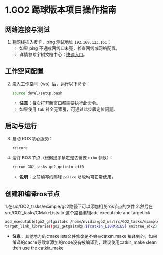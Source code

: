 # 1.GO2 踢球版本项目操作指南

## 网络连接与测试
1. 将网线插入板卡，ping 测试地址 `192.168.123.161`：
   - 如果 ping 不通或网线口未亮，检查网线或网络配置。
   - 详情参考宇树文档中心：[快速入门](https://support.unitree.com/home/zh/developer/Quick_start)。

## 工作空间配置
2. 进入工作空间（ws）后，运行以下命令：
   ```bash
   source devel/setup.bash
   ```
   - **注意**：每次打开新窗口都需要执行此命令。
   - 如果使用 `tab` 补全无索引，可通过此步骤定位问题。

## 启动与运行
3. 启动 ROS 核心服务：
   ```bash
   roscore
   ```

4. 运行 ROS 节点（根据提示确定是否需要 `eth0` 参数）：
   ```bash
   rosrun GO2_tasks go2_getinfo eth0
   ```
   - **说明**：之前编写的踢球 `police` 功能均可正常使用。
  
## 创建和编译ros节点
   1.在src/GO2_tasks/example/go2路径下可以添加相关ros节点的文件
   2.然后在src/GO2_tasks/CMakeLists.txt这个路径编辑add executable and targetlink
   ```bash
   add_executable(go2_getgaitobs /home/nvidia/go2_ws/src/GO2_tasks/example/go2/go2_getgaitobs.cpp)
   target_link_libraries(go2_getgaitobs ${catkin_LIBRARIES} unitree_sdk2)
   ```
   - **注意**：其他地方的cmakelists文件修改是不会被catkin_make 编译到的，如果编译的cache导致新添加的node没有被编译到，建议使用catkin_make clean then use the catkin_make
